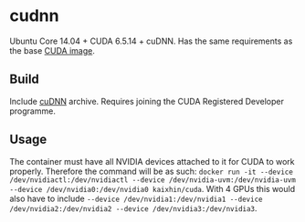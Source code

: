 cudnn
=====
Ubuntu Core 14.04 + CUDA 6.5.14 + cuDNN. Has the same requirements as the base [CUDA image](https://registry.hub.docker.com/u/kaixhin/cuda/).

Build
-----
Include [cuDNN](https://developer.nvidia.com/cuDNN) archive. Requires joining the CUDA Registered Developer programme.

Usage
-----
The container must have all NVIDIA devices attached to it for CUDA to work properly.
Therefore the command will be as such: `docker run -it --device /dev/nvidiactl:/dev/nvidiactl --device /dev/nvidia-uvm:/dev/nvidia-uvm --device /dev/nvidia0:/dev/nvidia0 kaixhin/cuda`.
With 4 GPUs this would also have to include `--device /dev/nvidia1:/dev/nvidia1 --device /dev/nvidia2:/dev/nvidia2 --device /dev/nvidia3:/dev/nvidia3`.
